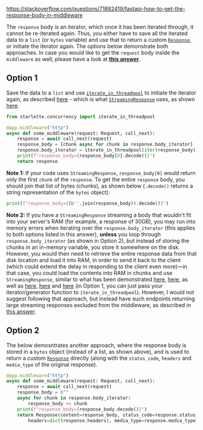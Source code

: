 https://stackoverflow.com/questions/71882419/fastapi-how-to-get-the-response-body-in-middleware


[](https://stackoverflow.com/posts/71883126/timeline)

The `response` body is an iterator, which once it has been iterated through, it cannot be re-iterated again. Thus, you either have to save all the iterated data to a `list` (or `bytes` variable) and use that to return a custom [`Response`](https://fastapi.tiangolo.com/advanced/custom-response/#response), or initiate the iterator again. The options below demonstrate both approaches. In case you would like to get the `request` body inside the `middleware` as well, please have a look at [**this answer**](https://stackoverflow.com/a/73464007/17865804).

## Option 1

Save the data to a `list` and use [`iterate_in_threadpool`](https://github.com/encode/starlette/blob/88e9fc1411f6bd79131afa4a7d2f4dc576c8bf04/starlette/concurrency.py#L58) to initiate the iterator again, as described [here](https://github.com/encode/starlette/issues/874#issuecomment-1027743996) - which is what [`StreamingResponse`](https://fastapi.tiangolo.com/advanced/custom-response/#streamingresponse) uses, as shown [here](https://github.com/encode/starlette/blob/master/starlette/responses.py#L223).

```python
from starlette.concurrency import iterate_in_threadpool

@app.middleware("http")
async def some_middleware(request: Request, call_next):
    response = await call_next(request)
    response_body = [chunk async for chunk in response.body_iterator]
    response.body_iterator = iterate_in_threadpool(iter(response_body))
    print(f"response_body={response_body[0].decode()}")
    return response
```

**Note 1:** If your code uses `StreamingResponse`, `response_body[0]` would return only the first `chunk` of the `response`. To get the entire `response` body, you should join that list of bytes (chunks), as shown below (`.decode()` returns a string representation of the `bytes` object):

```python
print(f"response_body={(b''.join(response_body)).decode()}")
```

**Note 2:** If you have a `StreamingResponse` streaming a body that wouldn't fit into your server's RAM (for example, a response of 30GB), you may run into memory errors when iterating over the `response.body_iterator` (this applies to both options listed in this answer), **unless** you loop through `response.body_iterator` (as shown in Option 2), but instead of storing the chunks in an in-memory variable, you store it somewhere on the disk. However, you would then need to retrieve the entire response data from that disk location and load it into RAM, in order to send it back to the client (which could extend the delay in responding to the client even more)—in that case, you could load the contents into RAM in chunks and use `StreamingResponse`, similar to what has been demonstrated [here](https://stackoverflow.com/a/73843234/17865804), [here](https://stackoverflow.com/a/73672334/17865804), as well as [here](https://stackoverflow.com/a/73241648/17865804), [here](https://stackoverflow.com/a/74239367/17865804) and [here](https://stackoverflow.com/a/73770074/17865804) (in Option 1, you can just pass your iterator/generator function to `iterate_in_threadpool`). However, I would not suggest following that approach, but instead have such endpoints returning large streaming responses excluded from the middleware, as described in [this answer](https://stackoverflow.com/a/73464007/17865804).

## Option 2

The below demosntrates another approach, where the response body is stored in a `bytes` object (instead of a list, as shown above), and is used to return a custom [`Response`](https://fastapi.tiangolo.com/advanced/custom-response/#response) directly (along with the `status_code`, `headers` and `media_type` of the original response).

```python
@app.middleware("http")
async def some_middleware(request: Request, call_next):
    response = await call_next(request)
    response_body = b""
    async for chunk in response.body_iterator:
        response_body += chunk
    print(f"response_body={response_body.decode()}")
    return Response(content=response_body, status_code=response.status_code, 
        headers=dict(response.headers), media_type=response.media_type)
```